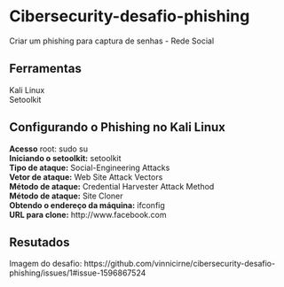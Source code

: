 # Cibersecurity-desafio-phishing
Criar um phishing para captura de senhas - Rede Social

<h2>Ferramentas</h1>
Kali Linux<br>
Setoolkit<br>

<h2>Configurando o Phishing no Kali Linux</h2>
<b>Acesso</b> root: sudo su<br>
<b>Iniciando o setoolkit:</b> setoolkit<br>
<b>Tipo de ataque:</b> Social-Engineering Attacks<br>
<b>Vetor de ataque:</b> Web Site Attack Vectors<br>
<b>Método de ataque:</b> Credential Harvester Attack Method <br>
<b>Método de ataque:</b> Site Cloner<br>
<b>Obtendo o endereço da máquina:</b> ifconfig<br>
<b>URL para clone:</b> http://www.facebook.com<br>

<h2>Resutados</h2>
Imagem do desafio: https://github.com/vinnicirne/cibersecurity-desafio-phishing/issues/1#issue-1596867524

